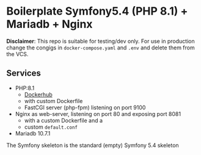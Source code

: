 # Boilerplate Symfony5.4 (PHP 8.1) + Mariadb + Nginx

**Disclaimer**: This repo is suitable for testing/dev only. For use in production change the congigs in `docker-compose.yaml` and `.env`
and delete them from the VCS.

## Services
* PHP:8.1
  * [Dockerhub](https://hub.docker.com/layers/php/library/php/8.1.1-fpm/images/sha256-43eccbf9fbcca390a2837c5e079ae61b743f206f20b92ccd60f215812c15cc7d?context=explore)
  * with custom Dockerfile
  * FastCGI server (php-fpm) listening on port 9100
* Nginx as web-server, listening on port 80 and exposing port 8081
  * with a custom Dockerfile and a 
  * custom `default.conf`
* Mariadb 10.7.1

The Symfony skeleton is the standard (empty) Symfony 5.4 skeleton
